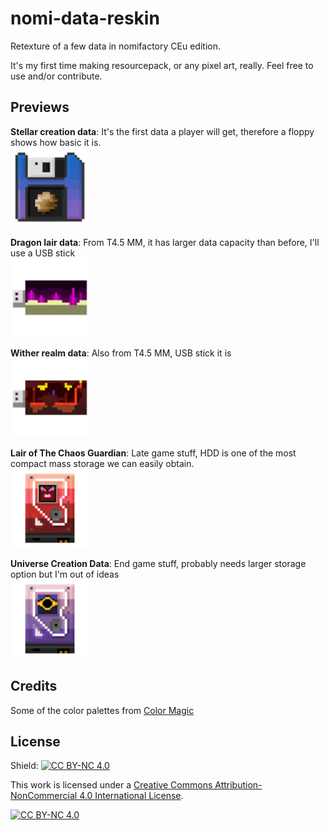 # nomi-data-reskin
Retexture of a few data in nomifactory CEu edition.

It's my first time making resourcepack, or any pixel art, really. Feel free to use and/or contribute.

## Previews
**Stellar creation data**: It's the first data a player will get, therefore a floppy shows how basic it is.
</br><img src="./preview/stellar-creation.gif" width="25%" height="25%">

**Dragon lair data**: From T4.5 MM, it has larger data capacity than before, I'll use a USB stick
</br><img src="./preview/dragon-lair.gif" width="25%" height="25%">

**Wither realm data**: Also from T4.5 MM, USB stick it is
</br><img src="./preview/wither-realm.gif" width="25%" height="25%">

**Lair of The Chaos Guardian**: Late game stuff, HDD is one of the most compact mass storage we can easily obtain.
</br><img src="./preview/chaos-guardian.gif" width="25%" height="25%">

**Universe Creation Data**: End game stuff, probably needs larger storage option but I'm out of ideas
</br><img src="./preview/universe creation.gif" width="25%" height="25%">

## Credits

Some of the color palettes from [Color Magic](https://colormagic.app/)

## License

Shield: [![CC BY-NC 4.0][cc-by-nc-shield]][cc-by-nc]

This work is licensed under a
[Creative Commons Attribution-NonCommercial 4.0 International License][cc-by-nc].

[![CC BY-NC 4.0][cc-by-nc-image]][cc-by-nc]

[cc-by-nc]: https://creativecommons.org/licenses/by-nc/4.0/
[cc-by-nc-image]: https://licensebuttons.net/l/by-nc/4.0/88x31.png
[cc-by-nc-shield]: https://img.shields.io/badge/License-CC%20BY--NC%204.0-lightgrey.svg
